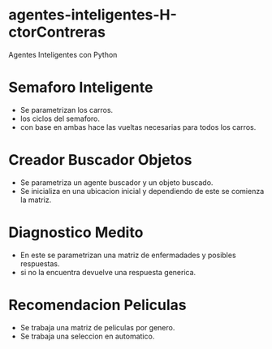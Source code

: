 # agentes-inteligentes-H-ctorContreras
Agentes Inteligentes con Python

# Semaforo Inteligente

* Se parametrizan los carros.
* los ciclos del semaforo.
* con base en ambas hace las vueltas necesarias para todos los carros.


# Creador Buscador Objetos

* Se parametriza un agente buscador y un objeto buscado.
* Se inicializa en una ubicacion inicial y dependiendo de este se comienza la matriz.

# Diagnostico Medito

* En este se parametrizan una matriz de enfermadades y posibles respuestas.
* si no la encuentra devuelve una respuesta generica. 


# Recomendacion Peliculas

* Se trabaja una matriz de peliculas por genero.
* Se trabaja una seleccion en automatico. 
